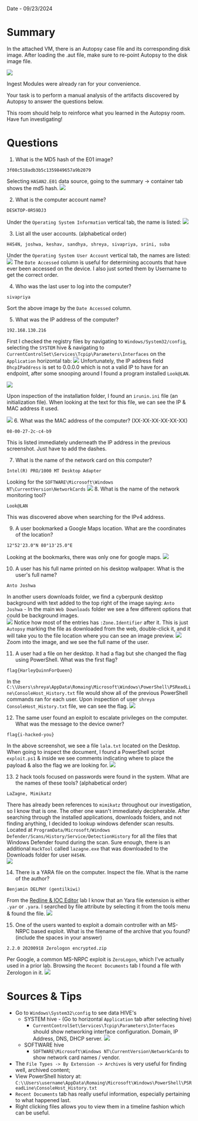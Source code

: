 Date - 09/23/2024
# Summary
In the attached VM, there is an Autopsy case file and its corresponding disk image. After loading the .aut file, make sure to re-point Autopsy to the disk image file.

![](https://assets.tryhackme.com/additional/autopsy/autopsy-fix-missing-image.png)  

Ingest Modules were already ran for your convenience.

Your task is to perform a manual analysis of the artifacts discovered by Autopsy to answer the questions below.  

This room should help to reinforce what you learned in the Autopsy room. Have fun investigating!

# Questions

1. What is the MD5 hash of the E01 image?

```
3f08c518adb3b5c1359849657a9b2079
```
Selecting `HASAN2.E01` data source, going to the summary -> container tab shows the md5 hash.
![](assets/96c6f6975b4224f8a25f3c914ee0e202.png)

2. What is the computer account name?

```
DESKTOP-0R59DJ3
```
Under the `Operating System Information` vertical tab, the name is listed:
![](assets/5f40c3cbe9364cad6855c87a180ed3c2.png)

3. List all the user accounts. (alphabetical order)

```
H4S4N, joshwa, keshav, sandhya, shreya, sivapriya, srini, suba
```
Under the `Operating System User Account` vertical tab, the names are listed:
![](assets/f823991ad18a324861c6af2038ac3801.png)
The `Date Accessed` column is useful for determining accounts that have ever been accessed on the device.  I also just sorted them by Username to get the correct order.

4. Who was the last user to log into the computer?

```
sivapriya
```
Sort the above image by the `Date Accessed` column.

5. What was the IP address of the computer?

```
192.168.130.216
```
First I checked the registry files by navigating to `Windows/System32/config`, selecting the `SYSTEM` hive & navigating to `CurrentControlSet\Services\Tcpip\Parameters\Interfaces` on the `Application` horizontal tab:
![](assets/93cca1ecd7a5fae56aa232adb3c6677e.png)
Unfortunately, the IP address field `DhcpIPaddress` is set to 0.0.0.0 which is not a valid IP to have for an endpoint, after some snooping around I found a program installed `Look@LAN`. 

![](assets/d231bfb4011eb07c6aeec873bee605a3.png)

Upon inspection of the installation folder, I found an `irunin.ini` file (an initialization file).  When looking at the text for this file, we can see the IP & MAC address it used.

![](assets/fcb1644ec29c0324c88d55508df414a2.png)
6. What was the MAC address of the computer? (XX-XX-XX-XX-XX-XX)

```
08-00-27-2c-c4-b9
```
This is listed immediately underneath the IP address in the previous screenshot.  Just have to add the dashes.

7. What is the name of the network card on this computer?

```
Intel(R) PRO/1000 MT Desktop Adapter
```
Looking for the `SOFTWARE\Microsoft\Windows NT\CurrentVersion\NetworkCards` 
![](assets/f45256ca5cc45e1c23e3a6f26bfe9e50.png)
8. What is the name of the network monitoring tool?

```
Look@LAN
```
This was discovered above when searching for the IPv4 address.

9. A user bookmarked a Google Maps location. What are the coordinates of the location?

```
12°52'23.0"N 80°13'25.0"E
```
Looking at the bookmarks, there was only one for google maps.
![](assets/00113de85d1412ba4398f6b7c55189d9.png)

10. A user has his full name printed on his desktop wallpaper. What is the user's full name?

```
Anto Joshwa
```
In another users downloads folder, we find a cyberpunk desktop background with text added to the top right of the image saying: `Anto Joshwa` - In the main `Web Downloads` folder we see a few different options that could be background images.  
![](assets/4b4ab8cfc198f1cbb9eee43d5b90f520.png)
Notice how most of the entries has `:Zone.Identifier` after it.  This is just `Autopsy` marking the file as downloaded from the web, double-click it, and it will take you to the file location where you can see an image preview.
![](assets/6bde0cf3a17a96e1179aa93bd84534f1.png)
Zoom into the image, and we see the full name of the user.

11. A user had a file on her desktop. It had a flag but she changed the flag using PowerShell. What was the first flag?

```
flag{HarleyQuinnForQueen}
```
In the `C:\\Users\shreya\AppData\Romaing\Microsoft\Windows\PowerShell\PSReadLine\ConsoleHost_History.txt` file would show all of the previous PowerShell commands ran for each user.  Upon inspection of user `shreya` `ConsoleHost_History.txt` file, we can see the flag.
![](assets/164ec751abe3b09cd95a41591818251d.png)

12. The same user found an exploit to escalate privileges on the computer. What was the message to the device owner?

```
flag{i-hacked-you}
```
In the above screenshot, we see a file `lala.txt` located on the Desktop.  When going to inspect the document, I found a PowerShell script `exploit.ps1` & inside we see comments indicating where to place the payload & also the flag we are looking for.
![](assets/7fca3c9fc1466cd08c163892a4c0832c.png)

13. 2 hack tools focused on passwords were found in the system. What are the names of these tools? (alphabetical order)

```
LaZagne, Mimikatz
```
There has already been references to `mimikatz` throughout our investigation, so I know that is one.  The other one wasn't immediately decipherable.  After searching through the installed applications, downloads folders, and not finding anything, I decided to lookup windows defender scan results.  Located at  `ProgramData/Microsoft/Windows Defender/Scans/History/Service/DetectionHistory` for all the files that Windows Defender found during the scan.  Sure enough, there is an additional `HackTool` called `lazagne.exe` that was downloaded to the Downloads folder for user `H4S4N`.  
![](assets/3239cb99351110e78f30c8fd21b70eaa.png)

14. There is a YARA file on the computer. Inspect the file. What is the name of the author?

```
Benjamin DELPHY (gentilkiwi)
```
From the [Redline & IOC Editor](Redline%20&%20IOC%20Editor.md) lab I know that an Yara file extension is either `.yar` or `.yara`.  I searched by file attribute by selecting it from the tools menu & found the file.
![](assets/d3f84a9ca1c8207c13f66b8f09988344.png)

15. One of the users wanted to exploit a domain controller with an MS-NRPC based exploit. What is the filename of the archive that you found? (include the spaces in your answer)

```
2.2.0 20200918 Zerologon encrypted.zip
```
Per Google, a common MS-NRPC exploit is `ZeroLogon`, which I've actually used in a prior lab.
Browsing the `Recent Documents` tab I found a file with Zerologon in it.
![](assets/48b0d1fe2001ebef6cdd172150877c99.png)

# Sources & Tips
- Go to `Windows\System32\config` to see data HIVE's
	- SYSTEM hive - (Go to horizontal `Application` tab after selecting hive)
		- `CurrentControlSet\Services\Tcpip\Parameters\Interfaces` should show networking interface configuration.  Domain, IP Address, DNS, DHCP server.
			![](assets/e275dc7b8c890244d4ad9c68b858e499.png)
	- SOFTWARE hive
		- `SOFTWARE\Microsoft\Windows NT\CurrentVersion\NetworkCards` to show network card names / vendor.
- The `File Types -> By Extension -> Archives` is very useful for finding well, archived content;
- View PowerShell history at: `C:\\Users\username\AppData\Romaing\Microsoft\Windows\PowerShell\PSReadLine\ConsoleHost_History.txt` 
- `Recent Documents` tab has really useful information, especially pertaining to what happened last.  
- Right clicking files allows you to view them in a timeline fashion which can be useful.